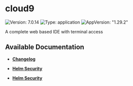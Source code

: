 # cloud9

![Version: 7.0.14](https://img.shields.io/badge/Version-7.0.14-informational?style=flat-square) ![Type: application](https://img.shields.io/badge/Type-application-informational?style=flat-square) ![AppVersion: "1.29.2"](https://img.shields.io/badge/AppVersion-"1.29.2"-informational?style=flat-square)

A complete web based IDE with terminal access

## Available Documentation

- [**Changelog**](CHANGELOG)

- [**Helm Security**](container-security)

- [**Helm Security**](helm-security)


